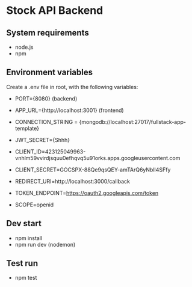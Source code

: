 # Stock API Backend

## System requirements

- node.js
- npm

## Environment variables

Create a .env file in root, with the following variables:

- PORT={8080} (backend)
- APP_URL={http://localhost:3001} (frontend)
- CONNECTION_STRING = {mongodb://localhost:27017/fullstack-app-template}
- JWT_SECRET={Shhh}

- CLIENT_ID=423125049963-vnhlm59vvirdjsquu0efhqvq5u91orks.apps.googleusercontent.com
- CLIENT_SECRET=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
- REDIRECT_URI=http://localhost:3000/callback
- TOKEN_ENDPOINT=https://oauth2.googleapis.com/token
- SCOPE=openid

## Dev start

- npm install
- npm run dev (nodemon)

## Test run

- npm test
